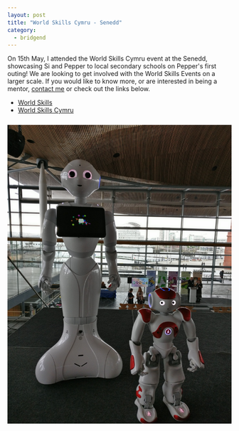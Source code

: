 ```yaml
---
layout: post
title: "World Skills Cymru - Senedd"
category: 
  - bridgend
---
```


On 15th May, I attended the World Skills Cymru event at the Senedd, showcasing Si and Pepper to local secondary schools on Pepper's first outing! We are looking to get involved with the World Skills Events on a larger scale. If you would like to know more, or are interested in being a mentor, <a href="/contact/">contact me</a> or check out the links below.

<ul style="margin-bottom: 5%; list-style-type:disc;">
    <li><a href="https://www.worldskills.org/" target="_blank">World Skills</a></li>
    <li><a href="http://worldskillswales.org/" target="_blank">World Skills Cymru</a></li>
</ul>

<center><img src="/assets/worldskills.jpg" alt="Si and Pepper at World Skills Cymru"/></center>


